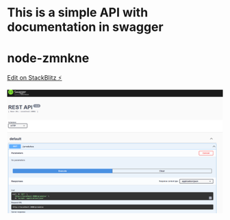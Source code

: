 # This is a simple API with documentation in swagger

# node-zmnkne

[Edit on StackBlitz ⚡️](https://stackblitz.com/edit/node-zmnkne)


![alt text](https://github.com/enosgb/api-node-swagger/blob/main/img/1.png)
